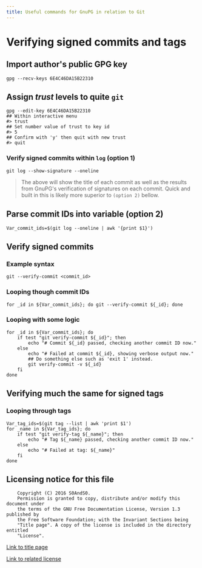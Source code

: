```yaml
---
title: Useful commands for GnuPG in relation to Git
---
```


# Verifying signed commits and tags

## Import author's public GPG key

```
gpg --recv-keys 6E4C46DA15B22310
```

## Assign *trust* levels to quite `git`

```
gpg --edit-key 6E4C46DA15B22310
## Within interactive menu
#> trust
## Set number value of trust to key id
#> 5
## Confirm with 'y' then quit with new trust
#> quit
```

### Verify signed commits within `log` (option 1)

```
git log --show-signature --oneline
```

> The above will show the title of each commit as well as the results from
> GnuPG's verification of signatures on each commit. Quick and built in this
> is likely more superior to `(option 2)` bellow.

## Parse commit IDs into variable (option 2)

```
Var_commit_ids=$(git log --oneline | awk '{print $1}')
```

## Verify signed commits

### Example syntax

```
git --verify-commit <commit_id>
```

### Looping though commit IDs

```
for _id in ${Var_commit_ids}; do git --verify-commit ${_id}; done
```

### Looping with some logic

```
for _id in ${Var_commit_ids}; do
    if test "git verify-commit ${_id}"; then
        echo "# Commit ${_id} passed, checking another commit ID now."
    else
        echo "# Failed at commit ${_id}, showing verbose output now."
        ## Do something else such as 'exit 1' instead.
        git verify-commit -v ${_id}
    fi
done
```

## Verifying much the same for signed tags

### Looping through tags

```
Var_tag_ids=$(git tag --list | awk 'print $1')
for _name in ${Var_tag_ids}; do
    if test "git verify-tag ${_name}"; then
        echo "# Tag ${_name} passed, checking another commit ID now."
    else
        echo "# Failed at tag: ${_name}"
    fi
done
```

## Licensing notice for this file

```
    Copyright (C) 2016 S0AndS0.
    Permission is granted to copy, distribute and/or modify this document under
    the terms of the GNU Free Documentation License, Version 1.3 published by
    the Free Software Foundation; with the Invariant Sections being
    "Title page". A copy of the license is included in the directory entitled
    "License".
```

[Link to title page](Contributing_Financially.md)

[Link to related license](../Licenses/GNU_FDLv1.3_Documentation.md)
